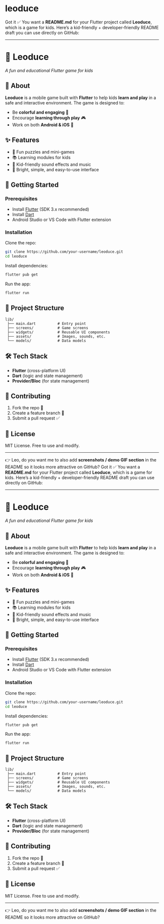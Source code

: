 # leoduce
 Got it ✅ You want a **README.md** for your Flutter project called **Leoduce**, which is a game for kids.
Here’s a kid-friendly + developer-friendly README draft you can use directly on GitHub:

---

# 🦁 Leoduce

*A fun and educational Flutter game for kids*

## 📖 About

**Leoduce** is a mobile game built with **Flutter** to help kids **learn and play** in a safe and interactive environment.
The game is designed to:

* Be **colorful and engaging** 🎨
* Encourage **learning through play** 🎮
* Work on both **Android & iOS** 📱

## ✨ Features

* 🧩 Fun puzzles and mini-games
* 📚 Learning modules for kids
* 🎵 Kid-friendly sound effects and music
* 🎨 Bright, simple, and easy-to-use interface

## 🚀 Getting Started

### Prerequisites

* Install [Flutter](https://docs.flutter.dev/get-started/install) (SDK 3.x recommended)
* Install [Dart](https://dart.dev/get-dart)
* Android Studio or VS Code with Flutter extension

### Installation

Clone the repo:

```bash
git clone https://github.com/your-username/leoduce.git
cd leoduce
```

Install dependencies:

```bash
flutter pub get
```

Run the app:

```bash
flutter run
```

## 📂 Project Structure

```
lib/
 ├── main.dart          # Entry point
 ├── screens/           # Game screens
 ├── widgets/           # Reusable UI components
 ├── assets/            # Images, sounds, etc.
 └── models/            # Data models
```

## 🛠️ Tech Stack

* **Flutter** (cross-platform UI)
* **Dart** (logic and state management)
* **Provider/Bloc** (for state management)

## 🤝 Contributing

1. Fork the repo 🍴
2. Create a feature branch 🌱
3. Submit a pull request ✅

## 📜 License

MIT License. Free to use and modify.

---

👉 Leo, do you want me to also add **screenshots / demo GIF section** in the README so it looks more attractive on GitHub?
Got it ✅ You want a **README.md** for your Flutter project called **Leoduce**, which is a game for kids.
Here’s a kid-friendly + developer-friendly README draft you can use directly on GitHub:

---

# 🦁 Leoduce

*A fun and educational Flutter game for kids*

## 📖 About

**Leoduce** is a mobile game built with **Flutter** to help kids **learn and play** in a safe and interactive environment.
The game is designed to:

* Be **colorful and engaging** 🎨
* Encourage **learning through play** 🎮
* Work on both **Android & iOS** 📱

## ✨ Features

* 🧩 Fun puzzles and mini-games
* 📚 Learning modules for kids
* 🎵 Kid-friendly sound effects and music
* 🎨 Bright, simple, and easy-to-use interface

## 🚀 Getting Started

### Prerequisites

* Install [Flutter](https://docs.flutter.dev/get-started/install) (SDK 3.x recommended)
* Install [Dart](https://dart.dev/get-dart)
* Android Studio or VS Code with Flutter extension

### Installation

Clone the repo:

```bash
git clone https://github.com/your-username/leoduce.git
cd leoduce
```

Install dependencies:

```bash
flutter pub get
```

Run the app:

```bash
flutter run
```

## 📂 Project Structure

```
lib/
 ├── main.dart          # Entry point
 ├── screens/           # Game screens
 ├── widgets/           # Reusable UI components
 ├── assets/            # Images, sounds, etc.
 └── models/            # Data models
```

## 🛠️ Tech Stack

* **Flutter** (cross-platform UI)
* **Dart** (logic and state management)
* **Provider/Bloc** (for state management)

## 🤝 Contributing

1. Fork the repo 🍴
2. Create a feature branch 🌱
3. Submit a pull request ✅

## 📜 License

MIT License. Free to use and modify.

---

👉 Leo, do you want me to also add **screenshots / demo GIF section** in the README so it looks more attractive on GitHub?

